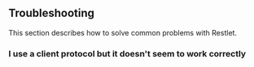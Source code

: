 ## Troubleshooting ##

This section describes how to solve common problems with Restlet.

### I use a client protocol but it doesn't seem to work correctly ###



